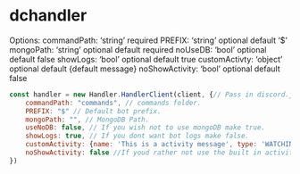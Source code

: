 # dchandler

Options:
	commandPath: ‘string’  required
	PREFIX: ‘string’ optional default ‘$’
	mongoPath: ‘string’ optional default required
	noUseDB: ‘bool’ optional default false
	showLogs: ‘bool’ optional default true
	customActivty: ‘object’ optional default {default message}
	noShowActivity: ‘bool’ optional default false	
	
```js
const handler = new Handler.HandlerClient(client, {// Pass in discord.js client and options.
    commandPath: "commands", // commands folder.
    PREFIX: "$" // Default bot prefix.
    mongoPath: "", // MongoDB Path.
    useNoDB: false, // If you wish not to use mongoDB make true.
    showLogs: true, // If you dont want bot logs make false.
    customActivity: {name: 'This is a activity message', type: 'WATCHING'}, // If you wish to change the default activity. 
    noShowActivity: false //If youd rather not use the built in activity make true.
})
```